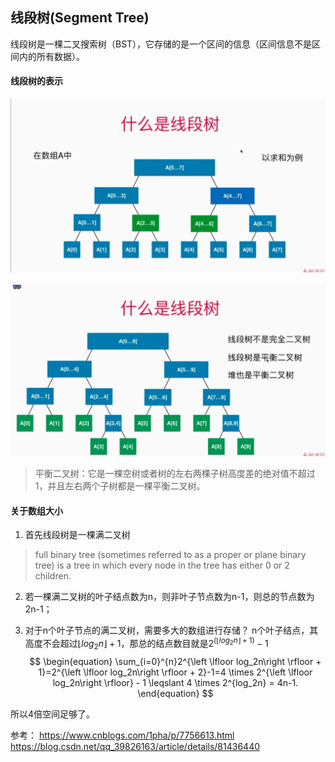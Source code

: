 ## 线段树(Segment Tree)

线段树是一棵二叉搜索树（BST），它存储的是一个区间的信息（区间信息不是区间内的所有数据）。

#### 线段树的表示
!["线段树表示"](https://raw.githubusercontent.com/Joey-Hu/leetcode_dataStructure_algorithms/master/images/xianduanshu.png)

!["线段树表示2"](https://raw.githubusercontent.com/Joey-Hu/leetcode_dataStructure_algorithms/master/images/xianduanshu2.png)

> 平衡二叉树：它是一棵空树或者树的左右两棵子树高度差的绝对值不超过1，并且左右两个子树都是一棵平衡二叉树。

#### 关于数组大小
1. 首先线段树是一棵满二叉树
> full binary tree (sometimes referred to as a proper or plane binary tree) is a tree in which every node in the tree has either 0 or 2 children.
2. 若一棵满二叉树的叶子结点数为n，则非叶子节点数为n-1，则总的节点数为2n-1；

3. 对于n个叶子节点的满二叉树，需要多大的数组进行存储？
	n个叶子结点，其高度不会超过$\left \lfloor log_2n\right \rfloor + 1$，那总的结点数目就是$2^{(\left \lfloor log_2n\right \rfloor + 1)}  - 1$
$$
\begin{equation}
\sum_{i=0}^{n}2^{\left \lfloor log_2n\right \rfloor + 1}=2^{\left \lfloor log_2n\right \rfloor + 2}-1=4 \times 2^{\left \lfloor log_2n\right \rfloor} - 1 \leqslant 4 \times 2^{log_2n} = 4n-1.
\end{equation}
$$

所以4倍空间足够了。

参考：
https://www.cnblogs.com/1pha/p/7756613.html
https://blog.csdn.net/qq_39826163/article/details/81436440


